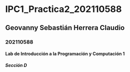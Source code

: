 # IPC1_Practica2_202110588
## Geovanny Sebastián Herrera Claudio <br />
### 202110588 <br />
#### Lab de Introducción a la Programación y Computación 1 <br />
##### Sección D

